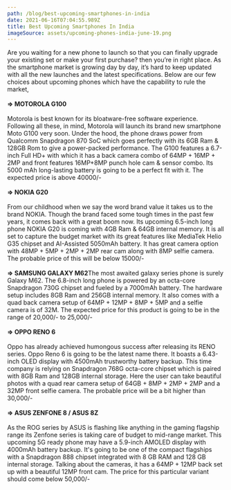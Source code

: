 ```yaml
---
path: /blog/best-upcoming-smartphones-in-india
date: 2021-06-16T07:04:55.989Z
title: Best Upcoming Smartphones In India
imageSource: assets/upcoming-phones-india-june-19.png
---
```

Are you waiting for a new phone to launch so that you can finally upgrade your existing set or make your first purchase?  then you’re in right place. As the smartphone market is growing day by day, it’s hard to keep updated with all the new launches and the latest specifications. Below are our few choices about upcoming phones which have the capability to rule the market,\
\
**\=> MOTOROLA G100**\
\
Motorola is best known for its bloatware-free software experience. Following all these, in mind, Motorola will launch its brand new smartphone Moto G100 very soon. Under the hood, the phone draws power from Qualcomm Snapdragon 870 SoC which goes perfectly with its 6GB Ram & 128GB Rom to give a power-packed performance. The G100 features a 6.7-inch Full HD+ with which it has a back camera combo of 64MP + 16MP + 2MP and front features 16MP+8MP punch hole cam & sensor combo. Its 5000 mAh long-lasting battery is going to be a perfect fit with it. The expected price is above 40000/-\
\
**\=> NOKIA G20**\
\
From our childhood when we say the word brand value it takes us to the brand NOKIA. Though the brand faced some tough times in the past few years, it comes back with a great boom now. Its upcoming 6.5-inch long phone NOKIA G20 is coming with 4GB Ram & 64GB internal memory. It is all set to capture the budget market with its great features like MediaTek Helio G35 chipset and AI-Assisted 5050mAh battery. It has great camera option with 48MP + 5MP + 2MP + 2MP rear cam along with 8MP selfie camera. The probable price of this will be below 15000/-\
\
**\=> SAMSUNG GALAXY M62**The most awaited galaxy series phone is surely Galaxy M62. The 6.8-inch long phone is powered by an octa-core Snapdragon 730G chipset and fueled by a 7000mAh battery. The hardware setup includes 8GB Ram and 256GB internal memory. It also comes with a quad back camera setup of 64MP + 12MP + 8MP + 5MP and a selfie camera is of 32M. The expected price for this product is going to be in the range of 20,000/- to 25,000/-\
\
**\=> OPPO RENO 6**\
\
Oppo has already achieved humongous success after releasing its RENO series. Oppo Reno 6 is going to be the latest name there. It boasts a 6.43-inch OLED display with 4500mAh trustworthy battery backup. This time company is relying on Snapdragon 768G octa-core chipset which is paired with 8GB Ram and 128GB internal storage. Here the user can take beautiful photos with a quad rear camera setup of 64GB + 8MP + 2MP + 2MP and a 32MP front selfie camera. The probable price will be a bit higher than 30,000/-\
\
**\=> ASUS ZENFONE 8 / ASUS 8Z**\
\
As the ROG series by ASUS is flashing like anything in the gaming flagship range its Zenfone series is taking care of budget to mid-range market. This upcoming 5G ready phone may have a 5.9-inch AMOLED display with 4000mAh battery backup. It's going to be one of the compact flagships with a Snapdragon 888 chipset integrated with 8 GB RAM and 128 GB internal storage. Talking about the cameras, it has a 64MP + 12MP back set up with a beautiful 12MP front cam. The price for this particular variant should come below 50,000/-

<!--EndFragment-->